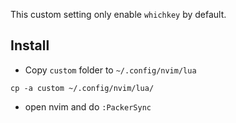 This custom setting only enable `whichkey` by default.

## Install

- Copy `custom` folder to `~/.config/nvim/lua`
```
cp -a custom ~/.config/nvim/lua/
```

- open nvim and do `:PackerSync`

